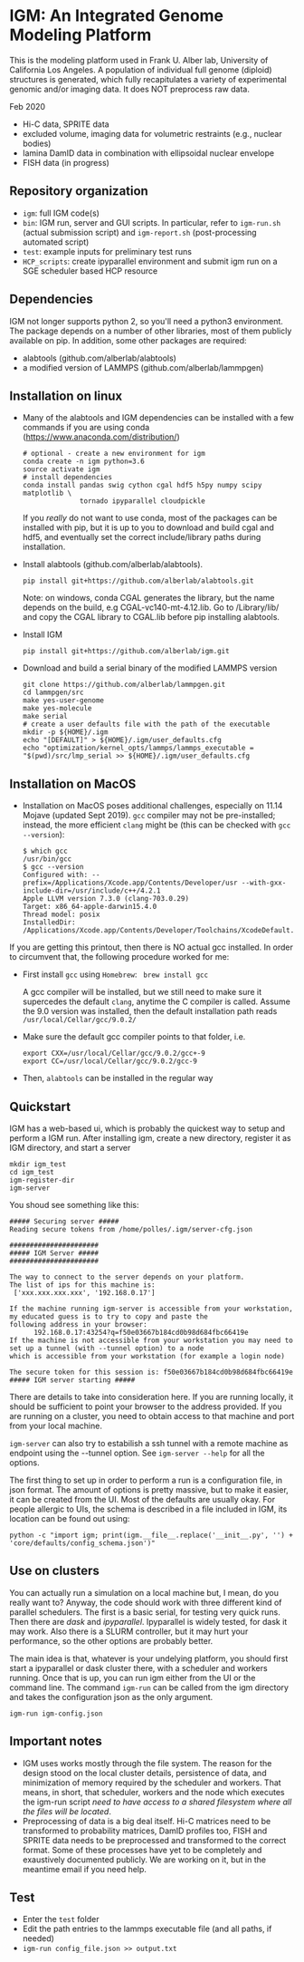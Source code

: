 
IGM: An Integrated Genome Modeling Platform
=====================================
This is the modeling platform used in Frank U. Alber lab, University of California Los Angeles.
A population of individual full genome (diploid) structures is generated, which fully recapitulates a variety of experimental genomic and/or imaging data. It does NOT preprocess raw data.

Feb 2020

-  Hi-C data, SPRITE data
-  excluded volume, imaging data for volumetric restraints (e.g., nuclear bodies)
-  lamina DamID data in combination with ellipsoidal nuclear envelope
-  FISH data (in progress)

Repository organization
-----------------------
- ``` igm ```: full IGM code(s)
- ``` bin ```: IGM run, server and GUI scripts. In particular, refer to ```igm-run.sh``` (actual submission script) and ```igm-report.sh``` (post-processing automated script)
- ``` test ```: example inputs for preliminary test runs
- ``` HCP_scripts ```: create ipyparallel environment and submit igm run on a SGE scheduler based HCP resource


Dependencies
------------
IGM not longer supports python 2, so you'll need a python3 environment. 
The package depends on a number of other libraries, most of them publicly 
available on pip. In addition, some other packages are required: 

- alabtools (github.com/alberlab/alabtools)
- a modified version of LAMMPS (github.com/alberlab/lammpgen)

Installation on linux
---------------------
-   Many of the alabtools and IGM dependencies can be installed with a
    few commands if you are using conda 
    (https://www.anaconda.com/distribution/)
    ```
    # optional - create a new environment for igm
    conda create -n igm python=3.6
    source activate igm
    # install dependencies
    conda install pandas swig cython cgal hdf5 h5py numpy scipy matplotlib \
                  tornado ipyparallel cloudpickle
    ```
    If you _really_ do not want to use conda, most of the packages can be 
    installed with pip, but it is up to you to download and build cgal and 
    hdf5, and eventually set the correct include/library paths during 
    installation.

-   Install alabtools (github.com/alberlab/alabtools).
    ```
    pip install git+https://github.com/alberlab/alabtools.git
    ```
    Note: on windows, conda CGAL generates the library, but the name depends 
    on the build, e.g CGAL-vc140-mt-4.12.lib. Go to 
    <environment directory>/Library/lib/ and copy the CGAL library to CGAL.lib
    before pip installing alabtools.
        
-   Install IGM
    ```
    pip install git+https://github.com/alberlab/igm.git 
    ```
    
-   Download and build a serial binary of the modified LAMMPS version
    ```
    git clone https://github.com/alberlab/lammpgen.git
    cd lammpgen/src
    make yes-user-genome
    make yes-molecule
    make serial
    # create a user defaults file with the path of the executable
    mkdir -p ${HOME}/.igm
    echo "[DEFAULT]" > ${HOME}/.igm/user_defaults.cfg
    echo "optimization/kernel_opts/lammps/lammps_executable = "$(pwd)/src/lmp_serial >> ${HOME}/.igm/user_defaults.cfg
    ```

Installation on MacOS
--------------
-   Installation on MacOS poses additional challenges, especially on 11.14 Mojave (updated Sept 2019).  ```gcc``` compiler may not be pre-installed; instead, the more efficient ```clang``` might be (this can be checked with ```gcc --version```):

    ``` 
    $ which gcc
    /usr/bin/gcc
    $ gcc --version
    Configured with: --prefix=/Applications/Xcode.app/Contents/Developer/usr --with-gxx-include-dir=/usr/include/c++/4.2.1
    Apple LLVM version 7.3.0 (clang-703.0.29)
    Target: x86_64-apple-darwin15.4.0
    Thread model: posix
    InstalledDir: /Applications/Xcode.app/Contents/Developer/Toolchains/XcodeDefault.xctoolchain/usr/bin
    ```

If you are getting this printout, then there is NO actual gcc installed. In order to circumvent that, the following procedure worked for me:

-   First install ```gcc``` using ```Homebrew```: 
    ``` brew install gcc```

    A gcc compiler will be installed, but we still need to make sure it supercedes the default ```clang```, anytime the C compiler is called. Assume the 9.0 version was installed, then the default installation path reads ```/usr/local/Cellar/gcc/9.0.2/```

-   Make sure the default gcc compiler points to that folder, i.e.

    ``` 
    export CXX=/usr/local/Cellar/gcc/9.0.2/gcc+-9
    export CC=/usr/local/Cellar/gcc/9.0.2/gcc-9
    ```

-   Then, ```alabtools``` can be installed in the regular way



Quickstart
----------
IGM has a web-based ui, which is probably the quickest way to setup and perform a IGM run. After installing igm,
create a new directory, register it as IGM directory, and start a server

```
mkdir igm_test
cd igm_test
igm-register-dir
igm-server
```  

You shoud see something like this:

```
##### Securing server #####
Reading secure tokens from /home/polles/.igm/server-cfg.json

######################
##### IGM Server #####
######################

The way to connect to the server depends on your platform.
The list of ips for this machine is: 
 ['xxx.xxx.xxx.xxx', '192.168.0.17'] 

If the machine running igm-server is accessible from your workstation, my educated guess is to try to copy and paste the 
following address in your browser:
      192.168.0.17:43254?q=f50e03667b184cd0b98d684fbc66419e
If the machine is not accessible from your workstation you may need to set up a tunnel (with --tunnel option) to a node 
which is accessible from your workstation (for example a login node)

The secure token for this session is: f50e03667b184cd0b98d684fbc66419e
##### IGM server starting #####

```

There are details to take into consideration here. If you are running locally, it should be sufficient to point your
browser to the address provided. If you are running on a cluster, you need to obtain access to that machine and port
from your local machine.

`igm-server` can also try to estabilish a ssh tunnel with a remote machine as endpoint using the --tunnel option.
See `igm-server --help` for all the options.

The first thing to set up in order to perform a run is a configuration file, in json format. The amount of options is 
pretty massive, but to make it easier, it can be created from the UI. Most of the defaults are usually okay. For people
allergic to UIs, the schema is described in a file included in IGM, its location can be found out using:

```python -c "import igm; print(igm.__file__.replace('__init__.py', '') + 'core/defaults/config_schema.json')"```

Use on clusters
---------------
You can actually run a simulation on a local machine but, I mean, do you really want to? Anyway, the code should work 
with three different kind of parallel schedulers. The first is a basic serial, for testing very quick runs. Then there
are *dask* and *ipyparallel*. Ipyparallel is widely tested, for dask it may work. Also there is  a SLURM controller, but
it may hurt your performance, so the other options are probably better. 

The main idea is that, whatever is your undelying platform, you should first start a ipyparallel or dask cluster there,
with a scheduler and workers running. Once that is up, you can run igm either from the UI or the command line.
The command `igm-run` can be called from the igm directory and takes the configuration json as the only argument.

`igm-run igm-config.json`

Important notes
---------------
-   IGM uses works mostly through the file system. The reason for the design stood on the local cluster details, persistence
    of data, and minimization of memory required by the scheduler and workers. That means, in short, that scheduler, workers 
    and the node which executes the igm-run script *need to have access to a shared filesystem where all the files will be 
    located*.
-   Preprocessing of data is a big deal itself. Hi-C matrices need to be transformed to probability matrices, DamID 
    profiles too, FISH and SPRITE data needs to be preprocessed and transformed to the correct format. Some of these
    processes have yet to be completely and exaustively documented publicly. We are working on it, but in the meantime
    email if you need help.
  
Test
----
-   Enter the ```test``` folder
-   Edit the path entries to the lammps executable file (and all paths, if needed)
-   ```igm-run config_file.json >> output.txt```


